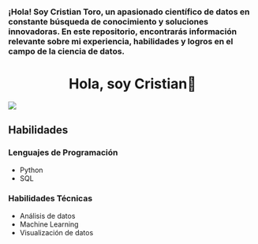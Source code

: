 ### ¡Hola! Soy Cristian Toro, un apasionado científico de datos en constante búsqueda de conocimiento y soluciones innovadoras. En este repositorio, encontrarás información relevante sobre mi experiencia, habilidades y logros en el campo de la ciencia de datos.

<div align="center">
<h1 align="center">Hola, soy Cristian👋</h1>
</div>
<img src=https://imgur.com/a/FRXMi5L >

## Habilidades

### Lenguajes de Programación
- Python
- SQL

### Habilidades Técnicas
- Análisis de datos
- Machine Learning
- Visualización de datos

<!--
**Cristianfax-23/Cristianfax-23** is a ✨ _special_ ✨ repository because its `README.md` (this file) appears on your GitHub profile.

Here are some ideas to get you started:

- 🔭 I’m currently working on ...
- 🌱 I’m currently learning ...
- 👯 I’m looking to collaborate on ...
- 🤔 I’m looking for help with ...
- 💬 Ask me about ...
- 📫 How to reach me: ...
- 😄 Pronouns: ...
- ⚡ Fun fact: ...
-->
